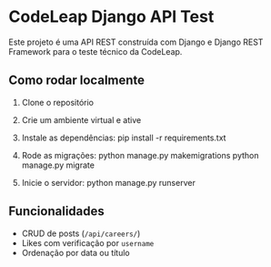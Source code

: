 # CodeLeap Django API Test

Este projeto é uma API REST construída com Django e Django REST Framework para o teste técnico da CodeLeap.

## Como rodar localmente

1. Clone o repositório
2. Crie um ambiente virtual e ative
3. Instale as dependências:
pip install -r requirements.txt

4. Rode as migrações:
python manage.py makemigrations
python manage.py migrate

5. Inicie o servidor:
python manage.py runserver

## Funcionalidades

- CRUD de posts (`/api/careers/`)
- Likes com verificação por `username`
- Ordenação por data ou título